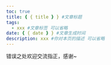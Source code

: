 ```yaml
---
toc: true
title: { { title } } #文章标题
tags:
  - xxx #文章标签 可以省略
date: { { date } } #文章生成时间
description: xxx #你对本页的描述 可以省略
---
```


<!--more-->

错误之处欢迎交流指正，感谢~
